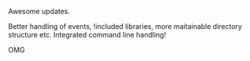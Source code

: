 Awesome updates.

Better handling of events, 
!included libraries, more maitainable directory structure etc.
Integrated command line handling!

OMG